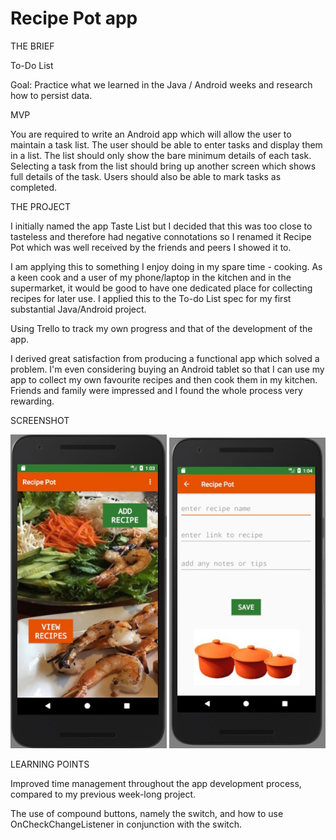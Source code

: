# Recipe Pot app

THE BRIEF

To-Do List

Goal: Practice what we learned in the Java / Android weeks and research how to persist data.

MVP

You are required to write an Android app which will allow the user to maintain a task list. The user should be able to enter tasks and display them in a list. The list should only show the bare minimum details of each task. Selecting a task from the list should bring up another screen which shows full details of the task. Users should also be able to mark tasks as completed.


THE PROJECT

I initially named the app Taste List but I decided that this was too close to tasteless and therefore had negative connotations so I renamed it Recipe Pot which was well received by the friends and peers I showed it to.

I am applying this to something I enjoy doing in my spare time - cooking. As a keen cook and a user of my phone/laptop in the kitchen and in the supermarket, it would be good to have one dedicated place for collecting recipes for later use. I applied this to the To-do List spec for my first substantial Java/Android project.

Using Trello to track my own progress and that of the development of the app.

I derived great satisfaction from producing a functional app which solved a problem. I'm even considering buying an Android tablet so that I can use my app to collect my own favourite recipes and then cook them in my kitchen. Friends and family were impressed and I found the whole process very rewarding.


SCREENSHOT

<img src="https://github.com/reidch/Android_recipe_list_app/blob/master/Screenshots/screenshot_home_activity.jpeg" alt="Recipe Pot home activity" width="250" />


<img src="https://github.com/reidch/Android_recipe_list_app/blob/master/Screenshots/screenshot_add_recipe.jpeg" alt="Add Recipe activity" width="250" />

LEARNING POINTS

Improved time management throughout the app development process, compared to my previous week-long project.

The use of compound buttons, namely the switch, and how to use OnCheckChangeListener in conjunction with the switch.
